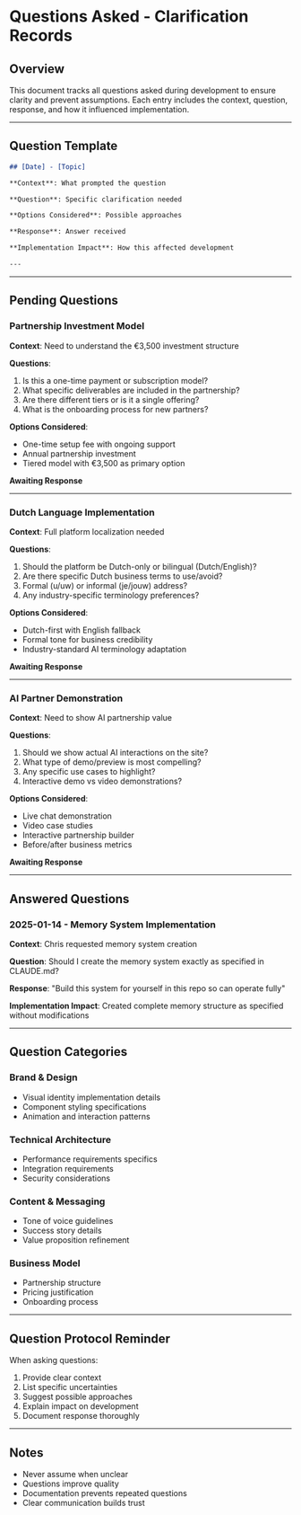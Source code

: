 # Questions Asked - Clarification Records

## Overview
This document tracks all questions asked during development to ensure clarity and prevent assumptions. Each entry includes the context, question, response, and how it influenced implementation.

---

## Question Template

```markdown
## [Date] - [Topic]

**Context**: What prompted the question

**Question**: Specific clarification needed

**Options Considered**: Possible approaches

**Response**: Answer received

**Implementation Impact**: How this affected development

---
```

---

## Pending Questions

### Partnership Investment Model
**Context**: Need to understand the €3,500 investment structure

**Questions**:
1. Is this a one-time payment or subscription model?
2. What specific deliverables are included in the partnership?
3. Are there different tiers or is it a single offering?
4. What is the onboarding process for new partners?

**Options Considered**:
- One-time setup fee with ongoing support
- Annual partnership investment
- Tiered model with €3,500 as primary option

**Awaiting Response**

---

### Dutch Language Implementation
**Context**: Full platform localization needed

**Questions**:
1. Should the platform be Dutch-only or bilingual (Dutch/English)?
2. Are there specific Dutch business terms to use/avoid?
3. Formal (u/uw) or informal (je/jouw) address?
4. Any industry-specific terminology preferences?

**Options Considered**:
- Dutch-first with English fallback
- Formal tone for business credibility
- Industry-standard AI terminology adaptation

**Awaiting Response**

---

### AI Partner Demonstration
**Context**: Need to show AI partnership value

**Questions**:
1. Should we show actual AI interactions on the site?
2. What type of demo/preview is most compelling?
3. Any specific use cases to highlight?
4. Interactive demo vs video demonstrations?

**Options Considered**:
- Live chat demonstration
- Video case studies
- Interactive partnership builder
- Before/after business metrics

**Awaiting Response**

---

## Answered Questions

### 2025-01-14 - Memory System Implementation
**Context**: Chris requested memory system creation

**Question**: Should I create the memory system exactly as specified in CLAUDE.md?

**Response**: "Build this system for yourself in this repo so can operate fully"

**Implementation Impact**: Created complete memory structure as specified without modifications

---

## Question Categories

### Brand & Design
- Visual identity implementation details
- Component styling specifications
- Animation and interaction patterns

### Technical Architecture
- Performance requirements specifics
- Integration requirements
- Security considerations

### Content & Messaging
- Tone of voice guidelines
- Success story details
- Value proposition refinement

### Business Model
- Partnership structure
- Pricing justification
- Onboarding process

---

## Question Protocol Reminder

When asking questions:
1. Provide clear context
2. List specific uncertainties
3. Suggest possible approaches
4. Explain impact on development
5. Document response thoroughly

---

## Notes
- Never assume when unclear
- Questions improve quality
- Documentation prevents repeated questions
- Clear communication builds trust